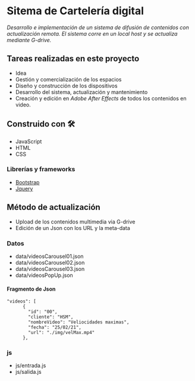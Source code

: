 # Sitema de Cartelería digital
_Desarrollo e implementación de un sistema de difusión de contenidos con actualización remota. El sistema corre en un local host y se actualiza mediante G-drive._
## Tareas realizadas en este proyecto

* Idea
* Gestión y comercialización de los espacios
* Diseño y construcción de los dispositivos
* Desarrollo del sistema, actualización y mantenimiento
* Creación y edición en _Adobe After Effects_ de todos los contenidos en video.


## Construido con 🛠️

* JavaScript
* HTML
* CSS

### Librerías y frameworks
* [Bootstrap](https://getbootstrap.com/)
* [Jquery](https://jquery.com/)

## Método de actualización
* Upload de los contenidos multimedia via G-drive
* Edición de un Json con los URL y la meta-data

### Datos
* data/videosCarousel01.json
* data/videosCarousel02.json
* data/videosCarousel03.json
* data/videosPopUp.json
#### Fragmento de Json
```
"videos": [
      {
        "id": "00",
        "cliente": "HSM",
        "nombreVideo": "Veliocidades maximas",
        "fecha": "25/02/21",
        "url": "./img/velMax.mp4"
      },
```
### js
* js/entrada.js
* js/salida.js